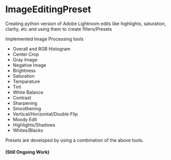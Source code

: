 # ImageEditingPreset
Creating python version of Adobe Lightroom edits like highlights, saturation, clarity, etc and using them to create filters/Presets

Implemented Image Processing tools

- Overall and RGB Histogram
- Center Crop
- Gray Image
- Negative Image
- Brightness
- Saturation
- Temparature
- Tint
- White Balance
- Contrast
- Sharpening
- Smoothening
- Vertical/Horizontal/Double Flip
- Moody Edit
- Highlights/Shadows
- Whites/Blacks

Presets are developed by using a combination of the above tools.

#### (Still Ongoing Work)
